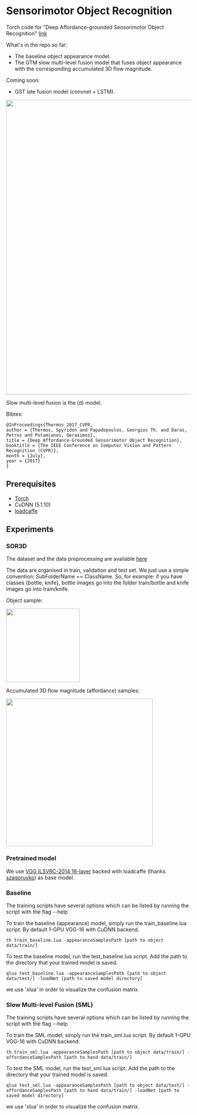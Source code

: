 # Sensorimotor Object Recognition
Torch code for "Deep Affordance-grounded Sensorimotor Object Recognition" [link](http://openaccess.thecvf.com/content_cvpr_2017/papers/Thermos_Deep_Affordance-Grounded_Sensorimotor_CVPR_2017_paper.pdf)

What's in the repo so far:
- The baseline object appearance model.
- The GTM slow multi-level fusion model that fuses object appearance with the corresponding accumulated 3D flow magnitude.

Coming soon:
- GST late fusion model (convnet + LSTM).


<img src="http://sor3d.vcl.iti.gr/wp-content/uploads/2017/07/gtm3.png" width="800">

Slow multi-level fusion is the (d) model.

Bibtex:
```
@InProceedings{Thermos_2017_CVPR,
author = {Thermos, Spyridon and Papadopoulos, Georgios Th. and Daras, Petros and Potamianos, Gerasimos},
title = {Deep Affordance-Grounded Sensorimotor Object Recognition},
booktitle = {The IEEE Conference on Computer Vision and Pattern Recognition (CVPR)},
month = {July},
year = {2017}
}
```



## Prerequisites
- [Torch](http://torch.ch/)
- CuDNN (5.1.10)
- [loadcaffe](https://github.com/szagoruyko/loadcaffe)



## Experiments

### SOR3D

The dataset and the data preprocessing are available [here](http://sor3d.vcl.iti.gr/)

The data are organised in train, validation and test set. We just use a simple convention: SubFolderName == ClassName. So, for example: if you have classes {bottle, knife}, bottle images go into the folder train/bottle and knife images go into train/knife.

Object sample:

<img src="http://sor3d.vcl.iti.gr/wp-content/uploads/2017/03/4.png" width="200">

Accumulated 3D flow magnitude (affordance) samples:

<img src="http://sor3d.vcl.iti.gr/wp-content/uploads/2017/07/magn.png" width="400">


### Pretrained model

We use [VGG ILSVRC-2014 16-layer](https://gist.github.com/ksimonyan/211839e770f7b538e2d8) backed with loadcaffe (thanks [szagoruyko](https://github.com/szagoruyko)) as base model.


### Baseline

The training scripts have several options which can be listed by running the script with the flag --help

To train the baseline (appearance) model, simply run the train_baseline.lua script. By default 1-GPU VGG-16 with CuDNN backend.

`th train_baseline.lua -appearanceSamplesPath [path to object data/train/]`

To test the baseline model, run the test_baseline.lua script. Add the path to the directory that your trained model is saved.

`qlua test_baseline.lua -appearanceSamplesPath [path to object data/test/] -loadNet [path to saved model directory]`

we use 'xlua' in order to visualize the confusion matrix.


### Slow Multi-level Fusion (SML)

The training scripts have several options which can be listed by running the script with the flag --help

To train the SML model, simply run the train_sml.lua script. By default 1-GPU VGG-16 with CuDNN backend.

`th train_sml.lua -appearanceSamplesPath [path to object data/train/] -affordanceSamplesPath [path to hand data/train/]`

To test the SML model, run the test_sml.lua script. Add the path to the directory that your trained model is saved.

`qlua test_sml.lua -appearanceSamplesPath [path to object data/test/] -affordanceSamplesPath [path to hand data/train/] -loadNet [path to saved model directory]`

we use 'xlua' in order to visualize the confusion matrix.

